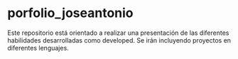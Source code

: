 # porfolio_joseantonio 
Este repositorio está orientado a realizar una presentación de las diferentes habilidades desarrolladas como developed.
Se irán incluyendo proyectos en diferentes lenguajes. 
